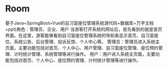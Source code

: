 # Room
基于Java+SpringBoot+Vue的自习室座位管理系统源代码+数据库+万字文档+ppt)角色：管理员、企业、用户  当游客打开系统的网址后，首先看到的就是首页界面。在这里，游客能够看到自习室座位管理系统的导航条显示首页、自习室座位、系统公告、后台管理、投诉反馈、个人中心等。  管理员：管理员进入系统主页面，主要功能包括对首页、个人中心、用户管理、自习室座位管理、座位预约管理、计时统计管理、系统管理等进行操作。  用户：用户进入系统主页面，主要功能包括对首页、个人中心、座位预约管理、计时统计管理等进行操作。
